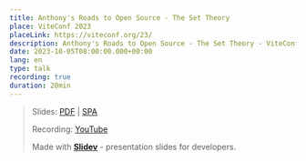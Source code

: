 ```yaml
---
title: Anthony's Roads to Open Source - The Set Theory
place: ViteConf 2023
placeLink: https://viteconf.org/23/
description: Anthony's Roads to Open Source - The Set Theory - ViteConf 2023
date: 2023-10-05T08:00:00.000+00:00
lang: en
type: talk
recording: true
duration: 20min
---
```


> Slides: [PDF](https://leizhenpeng.com/talks/2023-10-05) | [SPA](https://talks.leizhenpeng.com/2023/viteconf)
>
> Recording: [YouTube](https://www.youtube.com/watch?v=NJbCfAKtxUI)
>
> Made with <Slidev class="inline"/> [**Slidev**](https://github.com/slidevjs/slidev) - presentation slides for developers.

<YouTubeEmbed id="NJbCfAKtxUI" />
